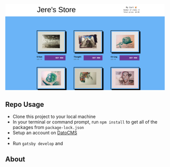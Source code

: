 ![Preview Image](preview.png)

## Repo Usage

 - Clone this project to your local machine 
 - In your terminal or command prompt, run `npm install` to get all of the packages from `package-lock.json`
 - Setup an account on [DatoCMS](https://www.datocms.com/)
 - 
 - Run `gatsby develop` and 

## About
